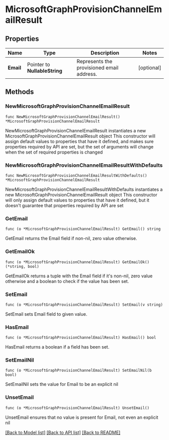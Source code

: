 # MicrosoftGraphProvisionChannelEmailResult

## Properties

Name | Type | Description | Notes
------------ | ------------- | ------------- | -------------
**Email** | Pointer to **NullableString** | Represents the provisioned email address. | [optional] 

## Methods

### NewMicrosoftGraphProvisionChannelEmailResult

`func NewMicrosoftGraphProvisionChannelEmailResult() *MicrosoftGraphProvisionChannelEmailResult`

NewMicrosoftGraphProvisionChannelEmailResult instantiates a new MicrosoftGraphProvisionChannelEmailResult object
This constructor will assign default values to properties that have it defined,
and makes sure properties required by API are set, but the set of arguments
will change when the set of required properties is changed

### NewMicrosoftGraphProvisionChannelEmailResultWithDefaults

`func NewMicrosoftGraphProvisionChannelEmailResultWithDefaults() *MicrosoftGraphProvisionChannelEmailResult`

NewMicrosoftGraphProvisionChannelEmailResultWithDefaults instantiates a new MicrosoftGraphProvisionChannelEmailResult object
This constructor will only assign default values to properties that have it defined,
but it doesn't guarantee that properties required by API are set

### GetEmail

`func (o *MicrosoftGraphProvisionChannelEmailResult) GetEmail() string`

GetEmail returns the Email field if non-nil, zero value otherwise.

### GetEmailOk

`func (o *MicrosoftGraphProvisionChannelEmailResult) GetEmailOk() (*string, bool)`

GetEmailOk returns a tuple with the Email field if it's non-nil, zero value otherwise
and a boolean to check if the value has been set.

### SetEmail

`func (o *MicrosoftGraphProvisionChannelEmailResult) SetEmail(v string)`

SetEmail sets Email field to given value.

### HasEmail

`func (o *MicrosoftGraphProvisionChannelEmailResult) HasEmail() bool`

HasEmail returns a boolean if a field has been set.

### SetEmailNil

`func (o *MicrosoftGraphProvisionChannelEmailResult) SetEmailNil(b bool)`

 SetEmailNil sets the value for Email to be an explicit nil

### UnsetEmail
`func (o *MicrosoftGraphProvisionChannelEmailResult) UnsetEmail()`

UnsetEmail ensures that no value is present for Email, not even an explicit nil

[[Back to Model list]](../README.md#documentation-for-models) [[Back to API list]](../README.md#documentation-for-api-endpoints) [[Back to README]](../README.md)



